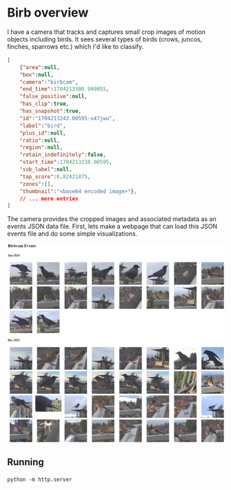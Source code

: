 # Birb overview

I have a camera that tracks and captures small crop images of motion objects including birds.
It sees several types of birds (crows, juncos, finches, sparrows etc.) which I'd like to classify.

```json
[
    {"area":null,
    "box":null,
    "camera":"birbcam",
    "end_time":1704213300.999055,
    "false_positive":null,
    "has_clip":true,
    "has_snapshot":true,
    "id":"1704213243.00595-x47jwu",
    "label":"bird",
    "plus_id":null,
    "ratio":null,
    "region":null,
    "retain_indefinitely":false,
    "start_time":1704213238.00595,
    "sub_label":null,
    "top_score":0.82421875,
    "zones":[],
    "thumbnail":"<base64 encoded image>"},
    // ... more entries 
]

```

The camera provides the cropped images and associated metadata as an events JSON data file.
First, lets make a webpage that can load this JSON events file and do some simple visualizations.

![Example page](example_page.jpg)


## Running

`python -m http.server`